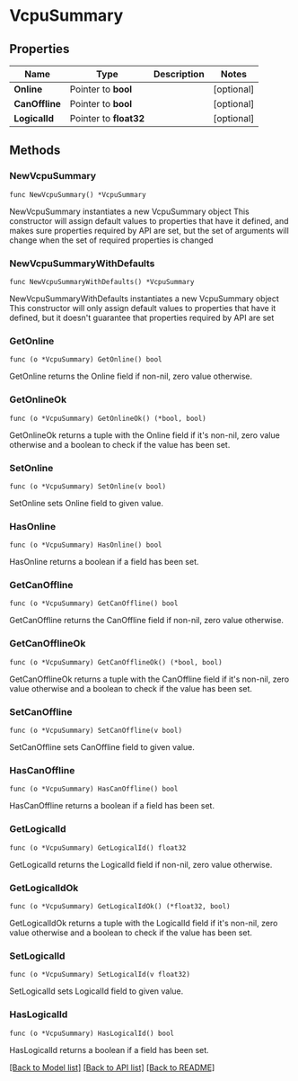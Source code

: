 # VcpuSummary

## Properties

Name | Type | Description | Notes
------------ | ------------- | ------------- | -------------
**Online** | Pointer to **bool** |  | [optional] 
**CanOffline** | Pointer to **bool** |  | [optional] 
**LogicalId** | Pointer to **float32** |  | [optional] 

## Methods

### NewVcpuSummary

`func NewVcpuSummary() *VcpuSummary`

NewVcpuSummary instantiates a new VcpuSummary object
This constructor will assign default values to properties that have it defined,
and makes sure properties required by API are set, but the set of arguments
will change when the set of required properties is changed

### NewVcpuSummaryWithDefaults

`func NewVcpuSummaryWithDefaults() *VcpuSummary`

NewVcpuSummaryWithDefaults instantiates a new VcpuSummary object
This constructor will only assign default values to properties that have it defined,
but it doesn't guarantee that properties required by API are set

### GetOnline

`func (o *VcpuSummary) GetOnline() bool`

GetOnline returns the Online field if non-nil, zero value otherwise.

### GetOnlineOk

`func (o *VcpuSummary) GetOnlineOk() (*bool, bool)`

GetOnlineOk returns a tuple with the Online field if it's non-nil, zero value otherwise
and a boolean to check if the value has been set.

### SetOnline

`func (o *VcpuSummary) SetOnline(v bool)`

SetOnline sets Online field to given value.

### HasOnline

`func (o *VcpuSummary) HasOnline() bool`

HasOnline returns a boolean if a field has been set.

### GetCanOffline

`func (o *VcpuSummary) GetCanOffline() bool`

GetCanOffline returns the CanOffline field if non-nil, zero value otherwise.

### GetCanOfflineOk

`func (o *VcpuSummary) GetCanOfflineOk() (*bool, bool)`

GetCanOfflineOk returns a tuple with the CanOffline field if it's non-nil, zero value otherwise
and a boolean to check if the value has been set.

### SetCanOffline

`func (o *VcpuSummary) SetCanOffline(v bool)`

SetCanOffline sets CanOffline field to given value.

### HasCanOffline

`func (o *VcpuSummary) HasCanOffline() bool`

HasCanOffline returns a boolean if a field has been set.

### GetLogicalId

`func (o *VcpuSummary) GetLogicalId() float32`

GetLogicalId returns the LogicalId field if non-nil, zero value otherwise.

### GetLogicalIdOk

`func (o *VcpuSummary) GetLogicalIdOk() (*float32, bool)`

GetLogicalIdOk returns a tuple with the LogicalId field if it's non-nil, zero value otherwise
and a boolean to check if the value has been set.

### SetLogicalId

`func (o *VcpuSummary) SetLogicalId(v float32)`

SetLogicalId sets LogicalId field to given value.

### HasLogicalId

`func (o *VcpuSummary) HasLogicalId() bool`

HasLogicalId returns a boolean if a field has been set.


[[Back to Model list]](../README.md#documentation-for-models) [[Back to API list]](../README.md#documentation-for-api-endpoints) [[Back to README]](../README.md)


